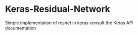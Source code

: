 # Keras-Residual-Network
Simple implementation of resnet in keras
consult the Keras API documentation
